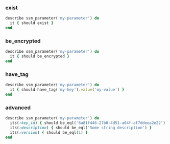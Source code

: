 ### exist

```ruby
describe ssm_parameter('my-parameter') do
  it { should exist }
end
```

### be_encrypted

```ruby
describe ssm_parameter('my-parameter') do
  it { should be_encrypted }
end
```

### have_tag

```ruby
describe ssm_parameter('my-parameter') do
  it { should have_tag('my-key').value('my-value') }
end
```

### advanced

```ruby
describe ssm_parameter('my-parameter') do
  its(:key_id) { should be_eql('6a81f446-27b0-4d51-a04f-af7ddeea2e22') }
  its(:description) { should be_eql('Some string description') }
  its(:version) { should be_eql(1) }
end
```
